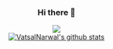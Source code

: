 <center>
  
### Hi there 👋
![](https://komarev.com/ghpvc/?username=VatsalNarwal&color=green)
<br />
[![VatsalNarwal's github stats](https://github-readme-stats.vercel.app/api?username=VatsalNarwal&show_icons=true&theme=radical)](https://github.com/anuraghazra/github-readme-stats)

</center>
